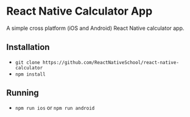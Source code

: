 # React Native Calculator App
A simple cross platform (iOS and Android) React Native calculator app.


## Installation
- `git clone https://github.com/ReactNativeSchool/react-native-calculator`
- `npm install`

## Running
- `npm run ios` or `npm run android`

